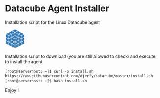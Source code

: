 # Datacube Agent Installer
Installation script for the Linux Datacube agent

![Alt text](assets/logo-datacube.png "Datacube")

Installation script to download (you are still allowed to check) and execute to install the agent

    [root@serverhost: ~]$ curl -o install.sh https://raw.githubusercontent.com/djerfy/datacube/master/install.sh
    [root@serverhost: ~]$ bash install.sh

Enjoy !
